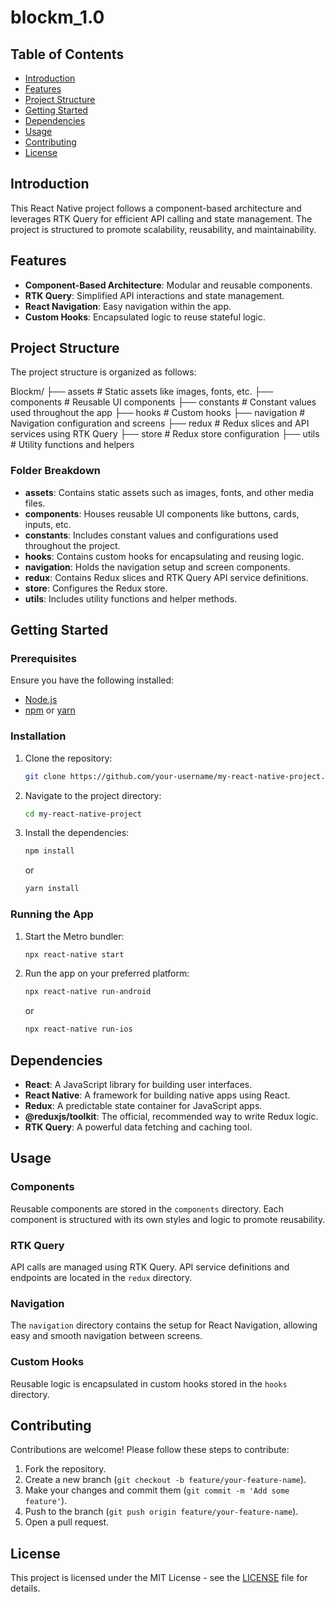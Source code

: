 # blockm_1.0

## Table of Contents

- [Introduction](#introduction)
- [Features](#features)
- [Project Structure](#project-structure)
- [Getting Started](#getting-started)
- [Dependencies](#dependencies)
- [Usage](#usage)
- [Contributing](#contributing)
- [License](#license)

## Introduction

This React Native project follows a component-based architecture and leverages RTK Query for efficient API calling and state management. The project is structured to promote scalability, reusability, and maintainability.

## Features

- **Component-Based Architecture**: Modular and reusable components.
- **RTK Query**: Simplified API interactions and state management.
- **React Navigation**: Easy navigation within the app.
- **Custom Hooks**: Encapsulated logic to reuse stateful logic.

## Project Structure

The project structure is organized as follows:

Blockm/
├── assets # Static assets like images, fonts, etc.
├── components # Reusable UI components
├── constants # Constant values used throughout the app
├── hooks # Custom hooks
├── navigation # Navigation configuration and screens
├── redux # Redux slices and API services using RTK Query
├── store # Redux store configuration
├── utils # Utility functions and helpers

### Folder Breakdown

- **assets**: Contains static assets such as images, fonts, and other media files.
- **components**: Houses reusable UI components like buttons, cards, inputs, etc.
- **constants**: Includes constant values and configurations used throughout the project.
- **hooks**: Contains custom hooks for encapsulating and reusing logic.
- **navigation**: Holds the navigation setup and screen components.
- **redux**: Contains Redux slices and RTK Query API service definitions.
- **store**: Configures the Redux store.
- **utils**: Includes utility functions and helper methods.

## Getting Started

### Prerequisites

Ensure you have the following installed:

- [Node.js](https://nodejs.org/)
- [npm](https://www.npmjs.com/) or [yarn](https://yarnpkg.com/)

### Installation

1. Clone the repository:

   ```sh
   git clone https://github.com/your-username/my-react-native-project.git
   ```

2. Navigate to the project directory:

   ```sh
   cd my-react-native-project
   ```

3. Install the dependencies:
   ```sh
   npm install
   ```
   or
   ```sh
   yarn install
   ```

### Running the App

1. Start the Metro bundler:

   ```sh
   npx react-native start
   ```

2. Run the app on your preferred platform:
   ```sh
   npx react-native run-android
   ```
   or
   ```sh
   npx react-native run-ios
   ```

## Dependencies

- **React**: A JavaScript library for building user interfaces.
- **React Native**: A framework for building native apps using React.
- **Redux**: A predictable state container for JavaScript apps.
- **@reduxjs/toolkit**: The official, recommended way to write Redux logic.
- **RTK Query**: A powerful data fetching and caching tool.

## Usage

### Components

Reusable components are stored in the `components` directory. Each component is structured with its own styles and logic to promote reusability.

### RTK Query

API calls are managed using RTK Query. API service definitions and endpoints are located in the `redux` directory.

### Navigation

The `navigation` directory contains the setup for React Navigation, allowing easy and smooth navigation between screens.

### Custom Hooks

Reusable logic is encapsulated in custom hooks stored in the `hooks` directory.

## Contributing

Contributions are welcome! Please follow these steps to contribute:

1. Fork the repository.
2. Create a new branch (`git checkout -b feature/your-feature-name`).
3. Make your changes and commit them (`git commit -m 'Add some feature'`).
4. Push to the branch (`git push origin feature/your-feature-name`).
5. Open a pull request.

## License

This project is licensed under the MIT License - see the [LICENSE](LICENSE) file for details.
